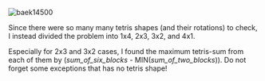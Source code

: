 ![baek14500](https://user-images.githubusercontent.com/48712088/197559094-a88a8193-d865-49b2-8af4-08e9e18b7f98.jpg)

Since there were so many many tetris shapes (and their rotations) to check, I instead divided the problem into 1x4, 2x3, 3x2, and 4x1.

Especially for 2x3 and 3x2 cases, I found the maximum tetris-sum from each of them by (*sum_of_six_blocks* - MIN(*sum_of_two_blocks*)).
Do not forget some exceptions that has no tetris shape!
